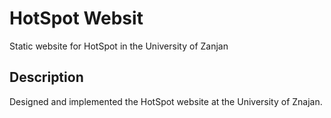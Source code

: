 
# HotSpot Websit
Static website for HotSpot in the University of Zanjan

## Description
Designed and implemented the HotSpot website at the University of Znajan.
